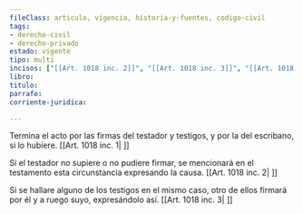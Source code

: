 ```yaml
---
fileClass: articulo, vigencia, historia-y-fuentes, codigo-civil
tags:
- derecho-civil
- derecho-privado
estado: vigente
tipo: multi
incisos: ["[[Art. 1018 inc. 2]]", "[[Art. 1018 inc. 3]]", "[[Art. 1018 inc. 1]]"]
libro:
titulo:
parrafo:
corriente-juridica:

---
```

Termina el acto por las firmas del testador y testigos, y por la del escribano, si lo hubiere. [[Art. 1018 inc. 1| ]]

Si el testador no supiere o no pudiere firmar, se mencionará en el testamento esta circunstancia expresando la causa. [[Art. 1018 inc. 2| ]]

Si se hallare alguno de los testigos en el mismo caso, otro de ellos firmará por él y a ruego suyo, expresándolo así. [[Art. 1018 inc. 3| ]]